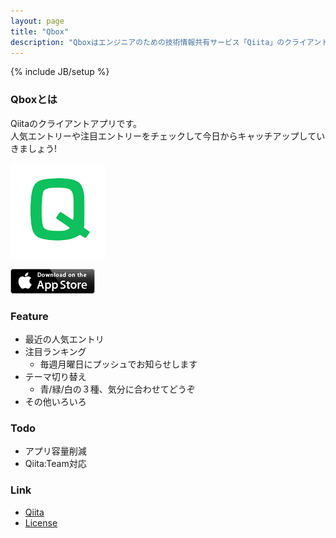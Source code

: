 ```yaml
---
layout: page
title: "Qbox"
description: "Qboxはエンジニアのための技術情報共有サービス「Qiita」のクライアントアプリです。"
---
```

{% include JB/setup %}

### Qboxとは
Qiitaのクライアントアプリです。  
人気エントリーや注目エントリーをチェックして今日からキャッチアップしていきましょう!

![Logo](/assets/images/qbox-logo.png "logo")

[ ![Logo](/assets/images/Download_on_the_App_Store_Badge_US-UK_135x40.png)  ](https://itunes.apple.com/us/app/oss-box/id806700843?l=ja&ls=1&mt=8)

### Feature
* 最近の人気エントリ
* 注目ランキング
    * 毎週月曜日にプッシュでお知らせします
* テーマ切り替え
    * 青/緑/白の３種、気分に合わせてどうぞ
* その他いろいろ

### Todo
* アプリ容量削減
* Qiita:Team対応

### Link
* [Qiita](http://qiita.com/)
* [License](./qbox-license.html)
